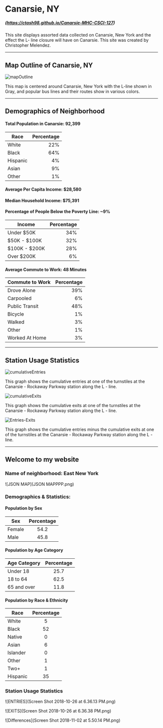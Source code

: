 # Canarsie, NY
##### (https://ctash98.github.io/Canarsie-MHC-CSCI-127)
This site displays assorted data collected on Canarsie, New York and the effect the L- line closure will have on Canarsie. This site was created by Christopher Melendez.

___

## Map Outline of Canarsie, NY

![mapOutline](mapOutline.png)

This map is centered around Canarsie, New York with the L-line shown in Gray, and popular bus lines and their routes show in various colors.

___

## Demographics of Neighborhood
#### Total Population in Canarsie: 92,399

|Race     |Percentage|
|---------|---------:|
|White    |22%       |
|Black    |64%       |
|Hispanic |4%        |
|Asian    |9%        |
|Other    |1%        |


#### Average Per Capita Income: $28,580
#### Median Household Income: $75,391
#### Percentage of People Below the Poverty Line: ~9%

|Income        |Percentage|
|--------------|---------:|
|Under $50K    |34%       |
|$50K - $100K  |32%       |
|$100K - $200K |28%       |
|Over $200K    |6%        |


#### Average Commute to Work: 48 Minutes

|Commute to Work |Percentage|
|----------------|---------:|
|Drove Alone     |39%       |
|Carpooled       |6%        |
|Public Transit  |48%       |
|Bicycle         |1%        |
|Walked          |3%        |
|Other           |1%        |
|Worked At Home  |3%        |

___

## Station Usage Statistics
![cumulativeEntries](CumulativeEntries.png) 

This graph shows the cumulative entries at one of the turnstiles at the Canarsie - Rockaway Parkway station along the L - line.

![cumulativeExits](CumulativeExits.png) 

This graph shows the cumulative exits at one of the turnstiles at the Canarsie - Rockaway Parkway station along the L - line.

![Entries-Exits](Entries-Exits.png) 

This graph shows the cumulative entries minus the cumulative exits at one of the turnstiles at the Canarsie - Rockaway Parkway station along the L - line.


___



## Welcome to my website

### Name of neighborhood: East New York

![JSON MAP](JSON MAPPPP.png)

### Demographics & Statistics:

#### Population by Sex
 
| Sex        | Percentage |
| ---------- |:----------:|
| Female     | 54.2       |
| Male       | 45.8       |

#### Population by Age Category
 
| Age Category| Percentage |
| ----------- |:----------:|
| Under 18    | 25.7       |
| 18 to 64    | 62.5       |
| 65 and over | 11.8       |

#### Population by Race & Ethnicity
 
|   Race   | Percentage |
| -------- |:----------:|
| White    | 5          |
| Black    | 52         |
| Native   | 0          |
| Asian    | 6          |
| Islander | 0          |
| Other    | 1          |
| Two+     | 1          |
| Hispanic | 35         |


### Station Usage Statistics

![ENTRIES](Screen Shot 2018-10-26 at 6.36.13 PM.png)

![EXITS](Screen Shot 2018-10-26 at 6.36.38 PM.png)

![Differences](Screen Shot 2018-11-02 at 5.50.14 PM.png)





